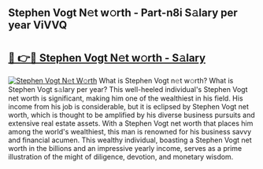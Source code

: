 ## Stephen Vogt N𝚎t w𝚘rth - Part-n8i S𝚊lary per year ViVVQ

# <h2><a href="http://gc04by.nevu.top/?p=Stephen+Vogt">🔗 👉🔴 Stephen Vogt N𝚎t w𝚘rth - S𝚊lary</a></h2>

[![Stephen Vogt N𝚎t W𝚘rth](https://i.imgur.com/Oavwk0R.jpeg)](http://gc04by.nevu.top/?p=Stephen+Vogt)
What is Stephen Vogt n𝚎t w𝚘rth? What is Stephen Vogt s𝚊lary per year?
This well-heeled individual's Stephen Vogt net worth is significant, making him one of the wealthiest in his field. His income from his job is considerable, but it is eclipsed by Stephen Vogt net worth, which is thought to be amplified by his diverse business pursuits and extensive real estate assets. With a Stephen Vogt net worth that places him among the world's wealthiest, this man is renowned for his business savvy and financial acumen. This wealthy individual, boasting a Stephen Vogt net worth in the billions and an impressive yearly income, serves as a prime illustration of the might of diligence, devotion, and monetary wisdom.
